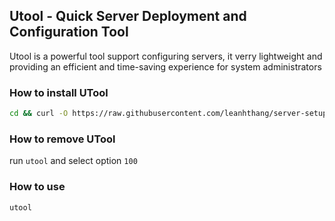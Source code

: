 ## Utool - Quick Server Deployment and Configuration Tool

Utool is a powerful tool support configuring servers, it verry lightweight and providing an efficient and time-saving experience for system administrators

### How to install UTool

```bash
cd && curl -O https://raw.githubusercontent.com/leanhthang/server-setup/main/install_utool && bash install_utool 0.0.3
```

### How to remove UTool

run `utool` and select option `100`

### How to use

```bash
utool
```
